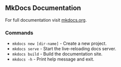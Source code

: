 ## MkDocs Documentation 
For full documentation visit [mkdocs.org](https://www.mkdocs.org).

### Commands 

* `mkdocs new [dir-name]` - Create a new project.
* `mkdocs serve` - Start the live-reloading docs server.
* `mkdocs build` - Build the documentation site.
* `mkdocs -h` - Print help message and exit.